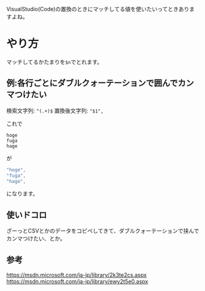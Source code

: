 VisualStudio(Code)の置換のときにマッチしてる値を使いたいってときありますよね。


# やり方
マッチしてるかたまりを`$n`でとれます。

## 例:各行ごとにダブルクォーテーションで囲んでカンマつけたい

検索文字列: `^(.+)$`
置換後文字列: `"$1",`

これで

```
hoge
fuga
hage

```

が

```csharp
"hoge",
"fuga",
"hage",

```

になります。

## 使いドコロ

ざーっとCSVとかのデータをコピペしてきて、ダブルクォーテーションで挟んでカンマつけたい、とか。

## 参考
https://msdn.microsoft.com/ja-jp/library/2k3te2cs.aspx
https://msdn.microsoft.com/ja-jp/library/ewy2t5e0.aspx
